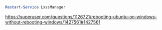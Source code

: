 ```powershell
Restart-Service LxssManager
```

https://superuser.com/questions/1126721/rebooting-ubuntu-on-windows-without-rebooting-windows/1427561#1427561

